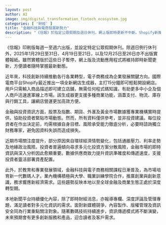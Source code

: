 ```yaml
---
layout: post
author: AI
image: img/digital_transformation_fintech_ecosystem.jpg
categories: [ '財經' ]
title: "金融科技與電商發展新勢力"
description: "《信報》於指定公眾假期及週日休刊，網上版即時更新不中斷。Shopify新推網店生成器，助中小企秒開網店，無需編碼技能；涵蓋支付、物流及行銷等多功能。即時金融數據由專業機構提供，投資參考非建議。環球經濟變化推動多元投資需求，資訊速度與準確度倍受關注。金融科技及電商教育蓬勃，新世代數碼人才應運而生。新聞平台加強多元內容，應對新媒體競爭，數碼轉型步伐加快，創新服務持續湧現。"
---
```

《信報》印刷版每週一至週六出版，並設定特定公眾假期休刊。除週日例行休刊外，2025年1月29日至31日、4月19日至21日，以及12月25日至26日亦不出版實體報紙。雖然實體版於這些日子暫停，網上版及流動應用程式將維持即時新聞更新，方便讀者隨時掌握最新動態。

近年來，科技創新持續推動各行各業轉型，電子商務成為企業發展關鍵方向。國際電商平台Shopify最近推出一項全新網店生成器，主打15分鐘即可輕鬆開設網店。用戶只需輸入商品描述即可建立店舖，無需任何程式碼知識，有助更多中小企及個人商戶迅速進軍線上市場。該生成器更支援多種商業功能，涵蓋支付、物流、庫存與行銷工具，讓網店營運更加高效方便。

金融與投資資訊方面，股票及指數、期貨、外滙及黃金市場數據獲專業機構實時提供，協助投資者緊貼市場動態。然而，所有資料僅供參考，並非投資建議。每位投資者在作出決定前，均需根據自身目標、風險承受能力徹底分析，必要時諮詢獨立財務專家，避免因資料失誤而造成損失。

近期市場關注度提升，部分原因來自環球經濟情勢變化，包括通脹壓力、利率走勢及地緣政治風險。投資者普遍傾向尋求多元化投資方案分散風險，金融市場的即時資訊與深入分析因此愈顯重要。數據供應商致力提升資訊準確度和傳遞速度，支援投資者靈活部署資產配置。

此外，於教育和專業發展領域，金融科技與電子商務相關課程日漸普及，為市場培育新一代數碼人才。業內機構積極與大學、職業訓練學院合作，推廣創業與創新意識，務求響應新經濟需求。這些趨勢反映本地以至全球金融及商業生態正處於深度轉型期。

本地新聞平台持續優化內容，除了即時財經消息，亦報導專欄、深度評論及管理專題，滿足讀者對多元化資訊的需求。面對新媒體競爭，內容製作、版權管理及資訊安全同為行業重點關注對象。隨著數碼技術持續進步，資訊傳遞模式將不斷演變，未來預期會有更多創新服務和產品，迎合讀者及客戶需求。
